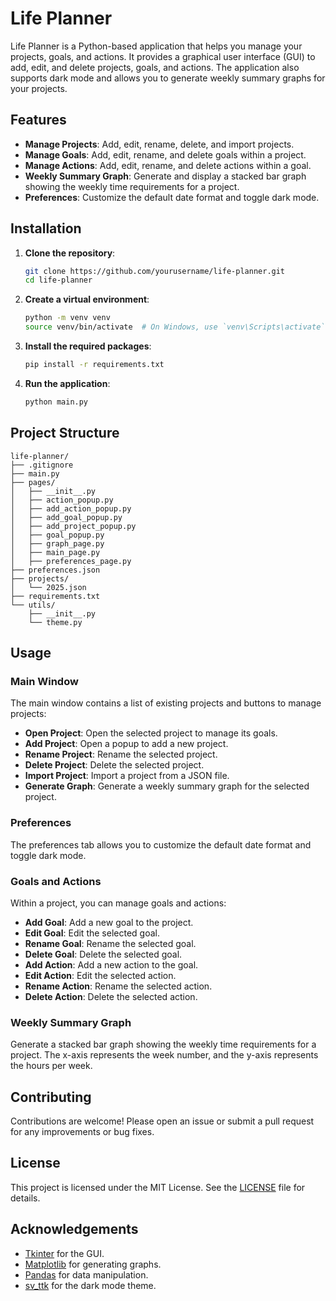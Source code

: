 # Life Planner

Life Planner is a Python-based application that helps you manage your projects, goals, and actions. It provides a graphical user interface (GUI) to add, edit, and delete projects, goals, and actions. The application also supports dark mode and allows you to generate weekly summary graphs for your projects.

## Features

- **Manage Projects**: Add, edit, rename, delete, and import projects.
- **Manage Goals**: Add, edit, rename, and delete goals within a project.
- **Manage Actions**: Add, edit, rename, and delete actions within a goal.
- **Weekly Summary Graph**: Generate and display a stacked bar graph showing the weekly time requirements for a project.
- **Preferences**: Customize the default date format and toggle dark mode.

## Installation

1. **Clone the repository**:
    ```sh
    git clone https://github.com/yourusername/life-planner.git
    cd life-planner
    ```

2. **Create a virtual environment**:
    ```sh
    python -m venv venv
    source venv/bin/activate  # On Windows, use `venv\Scripts\activate`
    ```

3. **Install the required packages**:
    ```sh
    pip install -r requirements.txt
    ```

4. **Run the application**:
    ```sh
    python main.py
    ```

## Project Structure

```
life-planner/
├── .gitignore
├── main.py
├── pages/
│   ├── __init__.py
│   ├── action_popup.py
│   ├── add_action_popup.py
│   ├── add_goal_popup.py
│   ├── add_project_popup.py
│   ├── goal_popup.py
│   ├── graph_page.py
│   ├── main_page.py
│   ├── preferences_page.py
├── preferences.json
├── projects/
│   └── 2025.json
├── requirements.txt
└── utils/
    ├── __init__.py
    └── theme.py
```

## Usage

### Main Window

The main window contains a list of existing projects and buttons to manage projects:

- **Open Project**: Open the selected project to manage its goals.
- **Add Project**: Open a popup to add a new project.
- **Rename Project**: Rename the selected project.
- **Delete Project**: Delete the selected project.
- **Import Project**: Import a project from a JSON file.
- **Generate Graph**: Generate a weekly summary graph for the selected project.

### Preferences

The preferences tab allows you to customize the default date format and toggle dark mode.

### Goals and Actions

Within a project, you can manage goals and actions:

- **Add Goal**: Add a new goal to the project.
- **Edit Goal**: Edit the selected goal.
- **Rename Goal**: Rename the selected goal.
- **Delete Goal**: Delete the selected goal.
- **Add Action**: Add a new action to the goal.
- **Edit Action**: Edit the selected action.
- **Rename Action**: Rename the selected action.
- **Delete Action**: Delete the selected action.

### Weekly Summary Graph

Generate a stacked bar graph showing the weekly time requirements for a project. The x-axis represents the week number, and the y-axis represents the hours per week.

## Contributing

Contributions are welcome! Please open an issue or submit a pull request for any improvements or bug fixes.

## License

This project is licensed under the MIT License. See the [LICENSE](LICENSE) file for details.

## Acknowledgements

- [Tkinter](https://docs.python.org/3/library/tkinter.html) for the GUI.
- [Matplotlib](https://matplotlib.org/) for generating graphs.
- [Pandas](https://pandas.pydata.org/) for data manipulation.
- [sv_ttk](https://github.com/rdbende/Sun-Valley-ttk-theme) for the dark mode theme.